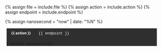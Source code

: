 {% assign file = include.file %}
{% assign action = include.action %}
{% assign endpoint = include.endpoint %}

{% assign nanosecond = "now" | date: "%N" %}

<div markdown="1" style="margin: 5px; font-size: 12px; position:relative; background: #2f2f2f;">
<div class="http {{ action }}">
    {{ action }}
</div>

<div class="endpoint">
    {{ endpoint }}
</div>


{: #code{{ nanosecond }}}
</div>

<script>
var clipboard{{ nanosecond }} = new ClipboardJS('#copybutton{{ nanosecond }}');
</script>

<style>

.endpoint {
    display: inline-block; 
    margin-left: 7px;
    color: #fff;
    font-family: "Courier New";
}

.http {
    color: #fff; 
    display: inline-block;
    padding: 3px 10px; 
    margin: 5px;
    font-weight: bold; 
    border-radius: 4px;
}

.GET {
    background-color: #00abea; 
}

.POST {
    background-color: #49cc90; 
}

.PUT {
    background-color: #4a9e78; 
}

.DELETE {
    background-color: #f93e3e; 
}

</style>